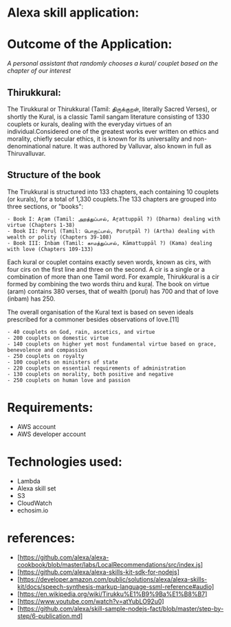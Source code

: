 # Alexa skill application:

# Outcome of the Application:

*A personal assistant that randomly chooses a kural/ couplet based on the chapter of our interest*

## Thirukkural:
The Tirukkural or Thirukkural (Tamil: திருக்குறள், literally Sacred Verses), or shortly the Kural, is a classic Tamil sangam literature consisting of 1330 couplets or kurals, dealing with the everyday virtues of an individual.Considered one of the greatest works ever written on ethics and morality, chiefly secular ethics, it is known for its universality and non-denominational nature. It was authored by Valluvar, also known in full as Thiruvalluvar.

## Structure of the book

The Tirukkural is structured into 133 chapters, each containing 10 couplets (or kurals), for a total of 1,330 couplets.The 133 chapters are grouped into three sections, or "books":

    - Book I: Aṟam (Tamil: அறத்துப்பால், Aṟattuppāl ?) (Dharma) dealing with virtue (Chapters 1-38)
    - Book II: Poruḷ (Tamil: பொருட்பால், Poruṭpāl ?) (Artha) dealing with wealth or polity (Chapters 39-108)
    - Book III: Inbam (Tamil: காமத்துப்பால், Kāmattuppāl ?) (Kama) dealing with love (Chapters 109-133)

Each kural or couplet contains exactly seven words, known as cirs, with four cirs on the first line and three on the second. A cir is a single or a combination of more than one Tamil word. For example, Thirukkural is a cir formed by combining the two words thiru and kuṛaḷ. The book on virtue (aram) contains 380 verses, that of wealth (porul) has 700 and that of love (inbam) has 250.

The overall organisation of the Kural text is based on seven ideals prescribed for a commoner besides observations of love.[11]

    - 40 couplets on God, rain, ascetics, and virtue
    - 200 couplets on domestic virtue
    - 140 couplets on higher yet most fundamental virtue based on grace, benevolence and compassion
    - 250 couplets on royalty
    - 100 couplets on ministers of state
    - 220 couplets on essential requirements of administration
    - 130 couplets on morality, both positive and negative
    - 250 couplets on human love and passion

# Requirements:

- AWS account
- AWS developer account

# Technologies used:

- Lambda
- Alexa skill set
- S3
- CloudWatch
- echosim.io

# references:
- [https://github.com/alexa/alexa-cookbook/blob/master/labs/LocalRecommendations/src/index.js]
- [https://github.com/alexa/alexa-skills-kit-sdk-for-nodejs]
- [https://developer.amazon.com/public/solutions/alexa/alexa-skills-kit/docs/speech-synthesis-markup-language-ssml-reference#audio]
- [https://en.wikipedia.org/wiki/Tirukku%E1%B9%9Ba%E1%B8%B7]
- [https://www.youtube.com/watch?v=atYubLO92u0]
- [https://github.com/alexa/skill-sample-nodejs-fact/blob/master/step-by-step/6-publication.md]

